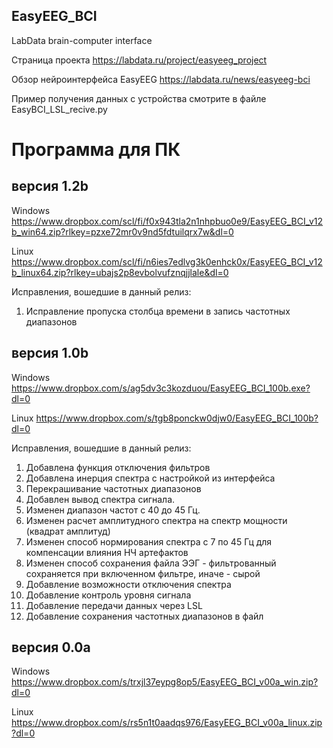 ## EasyEEG_BCI
LabData brain-computer interface

Страница проекта https://labdata.ru/project/easyeeg_project

Обзор нейроинтерфейса EasyEEG https://labdata.ru/news/easyeeg-bci

Пример получения данных с устройства смотрите в файле EasyBCI_LSL_recive.py

# Программа для ПК

## версия 1.2b

Windows https://www.dropbox.com/scl/fi/f0x943tla2n1nhpbuo0e9/EasyEEG_BCI_v12b_win64.zip?rlkey=pzxe72mr0v9nd5fdtuilqrx7w&dl=0

Linux https://www.dropbox.com/scl/fi/n6ies7edlvg3k0enhck0x/EasyEEG_BCI_v12b_linux64.zip?rlkey=ubajs2p8evbolvufznqjjlale&dl=0

Исправления, вошедшие в данный релиз:
1. Исправление пропуска столбца времени в запись частотных диапазонов
   
## версия 1.0b

Windows https://www.dropbox.com/s/ag5dv3c3kozduou/EasyEEG_BCI_100b.exe?dl=0

Linux https://www.dropbox.com/s/tgb8ponckw0djw0/EasyEEG_BCI_100b?dl=0

Исправления, вошедшие в данный релиз:
1. Добавлена функция отключения фильтров
2. Добавлена инерция спектра с настройкой из интерфейса
3. Перекрашивание частотных диапазонов
4. Добавлен вывод спектра сигнала.
5. Изменен диапазон частот с 40 до 45 Гц.
6. Изменен расчет амплитудного спектра на спектр мощности (квадрат амплитуд)
7. Изменен способ нормирования спектра с 7 по 45 Гц для компенсации влияния НЧ артефактов
8. Изменен способ сохранения файла ЭЭГ - фильтрованный сохраняется при включенном фильтре, иначе - сырой
9. Добавление возможности отключения спектра
10. Добавление контроль уровня сигнала
11. Добавление передачи данных через LSL
12. Добавление сохранения частотных диапазонов в файл

## версия 0.0a

Windows https://www.dropbox.com/s/trxjl37eypg8op5/EasyEEG_BCI_v00a_win.zip?dl=0

Linux https://www.dropbox.com/s/rs5n1t0aadqs976/EasyEEG_BCI_v00a_linux.zip?dl=0
